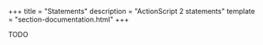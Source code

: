 +++
title = "Statements"
description = "ActionScript 2 statements"
template = "section-documentation.html"
+++

TODO
